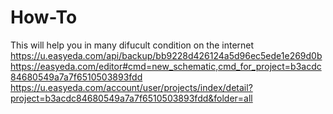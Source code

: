 # How-To
This will help you in many difucult condition on the internet
https://u.easyeda.com/api/backup/bb9228d426124a5d96ec5ede1e269d0b
https://easyeda.com/editor#cmd=new_schematic,cmd_for_project=b3acdc84680549a7a7f6510503893fdd
https://u.easyeda.com/account/user/projects/index/detail?project=b3acdc84680549a7a7f6510503893fdd&folder=all
